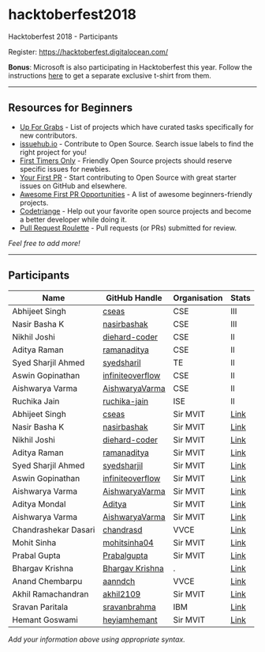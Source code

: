 # hacktoberfest2018
Hacktoberfest 2018 - Participants

Register: <https://hacktoberfest.digitalocean.com/>

**Bonus**: Microsoft is also participating in Hacktoberfest this year. Follow the instructions [here](https://open.microsoft.com/2018/09/30/join-hacktoberfest-2018-celebration-microsoft/) to get a separate exclusive t-shirt from them.

---
## Resources for Beginners
- [Up For Grabs](http://up-for-grabs.net/) - List of projects which have curated tasks specifically for new contributors.
- [issuehub.io](http://issuehub.io/) - Contribute to Open Source. Search issue labels to find the right project for you!
- [First Timers Only](http://www.firsttimersonly.com/) - Friendly Open Source projects should reserve specific issues for newbies.
- [Your First PR](http://yourfirstpr.github.io/) - Start contributing to Open Source with great starter issues on GitHub and elsewhere.
- [Awesome First PR Opportunities](https://github.com/Mun/Users/mohitsinhaGell/awesome-for-beginners) - A list of awesome beginners-friendly projects.
- [Codetriange](https://www.codetriage.com/) - Help out your favorite open source projects and become a better developer while doing it.
- [Pull Request Roulette](http://PullRequestRoulette.com) - Pull requests (or PRs) submitted for review.

*Feel free to add more!*

---
## Participants

| Name | GitHub Handle | Organisation | Stats |
|------|---------------|--------|------|
| Abhijeet Singh | [cseas](https://github.com/cseas) | CSE | III |
| Nasir Basha K | [nasirbashak](https://github.com/nasirbashak) | CSE |III|
| Nikhil Joshi | [diehard-coder](https://github.com/diehard-coder) | CSE | II |
| Aditya Raman | [ramanaditya](https://github.com/ramanaditya) | CSE | II |
| Syed Sharjil Ahmed| [syedsharil](https://github.com/syedsharjil) | TE |II|
| Aswin Gopinathan | [infiniteoverflow](https://github.com/infiniteoverflow) | CSE | II |
| Aishwarya Varma |  [AishwaryaVarma](https://github.com/aishwaryavarma) | CSE | II |
| Ruchika Jain | [ruchika-jain](https://github.com/ruchika-jain) | ISE | II |
| Abhijeet Singh | [cseas](https://github.com/cseas) | Sir MVIT | [Link](https://hacktoberfest.digitalocean.com/stats/cseas) |
| Nasir Basha K | [nasirbashak](https://github.com/nasirbashak) | Sir MVIT | [Link](https://hacktoberfest.digitalocean.com/stats/nasirbashak) |
| Nikhil Joshi | [diehard-coder](https://github.com/diehard-coder) | Sir MVIT | [Link](https://hacktoberfest.digitalocean.com/stats/diehard-coder) |
| Aditya Raman | [ramanaditya](https://github.com/ramanaditya) | Sir MVIT | [Link](https://hacktoberfest.digitalocean.com/stats/ramanaditya) |
| Syed Sharjil Ahmed| [syedsharjil](https://github.com/syedsharjil) | Sir MVIT | [Link](https://hacktoberfest.digitalocean.com/stats/syedsharjil) |
| Aswin Gopinathan | [infiniteoverflow](https://github.com/infiniteoverflow) | Sir MVIT | [Link](https://hacktoberfest.digitalocean.com/stats/infiniteoverflow) |
| Aishwarya Varma |  [AishwaryaVarma](https://github.com/aishwaryavarma) | Sir MVIT | [Link](https://hacktoberfest.digitalocean.com/stats/AishwaryaVarma) | 
| Aditya Mondal | [Aditya](https://github.com/aa-deet-eeya) | Sir MVIT | [Link](https://hacktoberfest.digitalocean.com/stats/aa-deet-eeya) |
| Aishwarya Varma |  [AishwaryaVarma](https://github.com/aishwaryavarma) | Sir MVIT | [Link](https://hacktoberfest.digitalocean.com/stats/AishwaryaVarma) |
| Chandrashekar Dasari | [chandrasd](https://github.com/chandrsd) | VVCE | [Link](https://hacktoberfest.digitalocean.com/stats/chandrasd)
| Mohit Sinha | [mohitsinha04](https://github.com/mohitsinha04) | Sir MVIT | [Link](https://hacktoberfest.digitalocean.com/stats/mohitsinha04) |
| Prabal Gupta | [Prabalgupta](https://github.com/prabalgup) | Sir MVIT | [Link](https://hacktoberfest.digitalocean.com/stats/prabalgupta) |
| Bhargav Krishna|  [Bhargav Krishna](https://github.com/blackdaddy1) | . | [Link](https://hacktoberfest.digitalocean.com/stats/blackdaddy1) |
| Anand Chembarpu | [aanndch](http://github.com/aanndch) | VVCE | [Link](https://hacktoberfest.digitalocean.com/stats/AnandChembarpu) |
| Akhil Ramachandran | [akhil2109](https://github.com/akhil2109) | Sir MVIT | [Link](https://hacktoberfest.digitalocean.com/stats/akhil2109) | 
| Sravan Paritala |  [sravanbrahma](https://github.com/sravanbrahma) | IBM | [Link](https://hacktoberfest.digitalocean.com/stats/sravanbrahma) |
| Hemant Goswami | [heyiamhemant](https://github.com/heyiamhemant) | Sir MVIT | [Link](https://hacktoberfest.digitalocean.com/stats/heyiamhemant) |

*Add your information above using appropriate syntax.*
